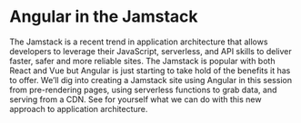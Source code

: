 # Angular in the Jamstack

The Jamstack is a recent trend in application architecture that allows developers to leverage their JavaScript, serverless, and API skills to deliver faster, safer and more reliable sites. The Jamstack is popular with both React and Vue but Angular is just starting to take hold of the benefits it has to offer. We’ll dig into creating a Jamstack site using Angular in this session from pre-rendering pages, using serverless functions to grab data, and serving from a CDN. See for yourself what we can do with this new approach to application architecture.

